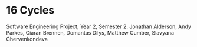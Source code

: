 # 16 Cycles

Software Engineering Project, Year 2, Semester 2.
Jonathan Alderson, Andy Parkes, Ciaran Brennen, Domantas Dilys, Matthew Cumber, Slavyana Chervenkondeva